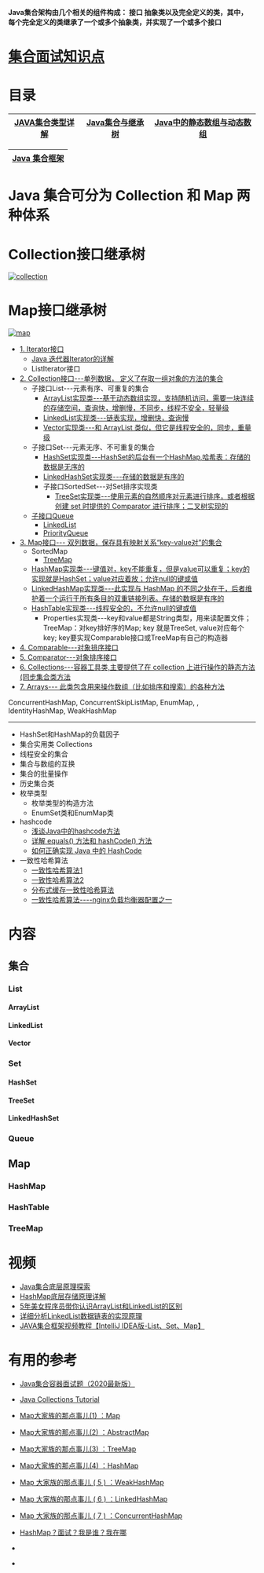 **Java集合架构由几个相关的组件构成： 接口 抽象类以及完全定义的类，其中， 每个完全定义的类继承了一个或多个抽象类，并实现了一个或多个接口**


# [集合面试知识点](https://github.com/stevenli91748/JAVA-Architecture/blob/master/Java%20fundamental/interview/%E5%AE%B9%E5%99%A8.md)

# 目录


[JAVA集合类型详解](https://www.cnblogs.com/hongwz/p/5755433.html)|[Java集合与继承树](https://blog.csdn.net/z710757293/article/details/103222000)|[Java中的静态数组与动态数组](https://blog.csdn.net/weixin_30552635/article/details/95143774?utm_medium=distribute.pc_relevant.none-task-blog-baidujs_title-0&spm=1001.2101.3001.4242)|
---|---|---|

[Java 集合框架](https://www.pdai.tech/md/java/collection/java-collection-all.html)|
---|

# Java 集合可分为 Collection 和 Map 两种体系

# Collection接口继承树
<a href="https://ibb.co/Sw3CQbq"><img src="https://i.ibb.co/zV4v8pK/collection.png" alt="collection" border="0"></a>


# Map接口继承树
<a href="https://ibb.co/vdNjwBS"><img src="https://i.ibb.co/pKHL0PS/map.jpg" alt="map" border="0"></a>



* [1. Iterator接口](https://github.com/stevenli91748/JAVA-Architecture/blob/master/Java%20fundamental/%E9%9B%86%E5%90%88---Iterator%E6%8E%A5%E5%8F%A3.md)
  * [Java 迭代器Iterator的详解](https://blog.csdn.net/qq_33642117/article/details/52039691)
  * ListIterator接口
* [2. Collection接口---单列数据， 定义了存取一组对象的方法的集合](https://github.com/stevenli91748/JAVA-Architecture/blob/master/Java%20fundamental/%E9%9B%86%E5%90%88---Collection%20%E6%8E%A5%E5%8F%A3.md)
  * 子接口List---元素有序、可重复的集合
    * [ArrayList实现类---基于动态数组实现，支持随机访问，需要一块连续的存储空间，查询快，增删慢，不同步，线程不安全，轻量级](https://github.com/stevenli91748/JAVA-Architecture/blob/master/Java%20fundamental/%E9%9B%86%E5%90%88---ArrayList.md)
    * [LinkedList实现类---链表实现，增删快，查询慢](https://github.com/stevenli91748/JAVA-Architecture/blob/master/Java%20fundamental/%E9%9B%86%E5%90%88---LinkedList.md)
    * [Vector实现类---和 ArrayList 类似，但它是线程安全的，同步，重量级](https://github.com/stevenli91748/JAVA-Architecture/blob/master/Java%20fundamental/%E9%9B%86%E5%90%88---Vector.md)
  * 子接口Set---元素无序、不可重复的集合
    * [HashSet实现类---HashSet的后台有一个HashMap,哈希表：存储的数据是无序的](https://github.com/stevenli91748/JAVA-Architecture/blob/master/Java%20fundamental/%E9%9B%86%E5%90%88---HashSet.md)
    * [LinkedHashSet实现类---存储的数据是有序的](https://github.com/stevenli91748/JAVA-Architecture/blob/master/Java%20fundamental/%E9%9B%86%E5%90%88---LinkedHashSet.md)
    * 子接口SortedSet---对Set排序实现类
      * [TreeSet实现类---使用元素的自然顺序对元素进行排序，或者根据创建 set 时提供的 Comparator 进行排序；二叉树实现的](https://github.com/stevenli91748/JAVA-Architecture/blob/master/Java%20fundamental/%E9%9B%86%E5%90%88---TreeSet.md)
  * [子接口Queue](https://www.pdai.tech/md/java/collection/java-collection-Queue&Stack.html)
    * [LinkedList](https://github.com/stevenli91748/JAVA-Architecture/blob/master/Java%20fundamental/%E9%9B%86%E5%90%88---LinkedList.md)
    * [PriorityQueue](https://github.com/stevenli91748/JAVA-Architecture/blob/master/Java%20fundamental/%E9%9B%86%E5%90%88---PriorityQueue.md)
* [3. Map接口--- 双列数据，保存具有映射关系“key-value对”的集合](https://github.com/stevenli91748/JAVA-Architecture/blob/master/Java%20fundamental/%E9%9B%86%E5%90%88---Map.md)
  * SortedMap
    * [TreeMap](https://github.com/stevenli91748/JAVA-Architecture/blob/master/Java%20fundamental/%E9%9B%86%E5%90%88---TreeMap.md)
  * [HashMap实现类---键值对，key不能重复，但是value可以重复；key的实现就是HashSet；value对应着放；允许null的键或值](https://github.com/stevenli91748/JAVA-Architecture/blob/master/Java%20fundamental/%E9%9B%86%E5%90%88---HashMap.md)
  * [LinkedHashMap实现类---此实现与 HashMap 的不同之处在于，后者维护着一个运行于所有条目的双重链接列表。存储的数据是有序的 ](https://github.com/stevenli91748/JAVA-Architecture/blob/master/Java%20fundamental/%E9%9B%86%E5%90%88---LinkedHashMap.md)
  * [HashTable实现类---线程安全的，不允许null的键或值](https://github.com/stevenli91748/JAVA-Architecture/blob/master/Java%20fundamental/%E9%9B%86%E5%90%88---HashTable.md)
    * Properties实现类---key和value都是String类型，用来读配置文件；TreeMap：对key排好序的Map; key 就是TreeSet, value对应每个key; key要实现Comparable接口或TreeMap有自己的构造器 
* [4. Comparable---对象排序接口]()
* [5. Comparator---对象排序接口]()
* [6. Collections---容器工具类,主要提供了在 collection 上进行操作的静态方法(同步集合类方法  ]()
* [7. Arrays--- 此类包含用来操作数组（比如排序和搜索）的各种方法]()

ConcurrentHashMap, ConcurrentSkipListMap, EnumMap, , IdentityHashMap,  WeakHashMap


---

* HashSet和HashMap的负载因子
* 集合实用类 Collections
* 线程安全的集合
* 集合与数组的互换
* 集合的批量操作
* 历史集合类
* 枚举类型
  * 枚举类型的构造方法
  * EnumSet类和EnumMap类
* hashcode
  * [浅谈Java中的hashcode方法](http://www.importnew.com/18851.html)
  * [详解 equals() 方法和 hashCode() 方法](http://www.importnew.com/29154.html)
  * [如何正确实现 Java 中的 HashCode](http://www.importnew.com/26635.html)
* 一致性哈希算法
  * [一致性哈希算法1](https://www.cnblogs.com/color-my-life/p/5799903.html)
  * [一致性哈希算法2](https://www.cnblogs.com/lpfuture/p/5796398.html)
  * [分布式缓存一致性哈希算法](https://www.cnblogs.com/heapStark/p/8351368.html)
  * [一致性哈希算法----nginx负载均衡器配置之一](https://www.cnblogs.com/FengGeBlog/p/10615345.html)
  
# 内容
## 集合
### List
#### ArrayList
#### LinkedList
#### Vector
### Set
#### HashSet
#### TreeSet
#### LinkedHashSet
### Queue
## Map
### HashMap
### HashTable
### TreeMap

# 视频

   * [Java集合底层原理探索](https://www.bilibili.com/video/BV1nt411y78K/?spm_id_from=333.788.videocard.7)
   * [HashMap底层存储原理详解](https://www.bilibili.com/video/BV1QT4y1G7m9/?spm_id_from=333.788.videocard.3)
   * [5年美女程序员带你认识ArrayList和LinkedList的区别](https://www.bilibili.com/video/BV1k4411M7k3/?spm_id_from=333.788.videocard.13)
   * [详细分析LinkedList数据链表的实现原理](https://www.bilibili.com/video/BV1ZT4y1377x/?spm_id_from=333.788.videocard.6)  
   * [JAVA集合框架视频教程【IntelliJ IDEA版-List、Set、Map】](https://www.bilibili.com/video/BV1bE41127cK/?spm_id_from=333.788.videocard.14)
   
   

# 有用的参考
 * [Java集合容器面试题（2020最新版）](https://blog.csdn.net/ThinkWon/article/details/104588551)
 * [Java Collections Tutorial](http://tutorials.jenkov.com/java-collections/index.html)
 
 * [Map大家族的那点事儿(1) ：Map](http://www.importnew.com/29642.html)
 * [Map大家族的那点事儿(2) ：AbstractMap](http://www.importnew.com/29686.html)
 * [Map大家族的那点事儿(3) ：TreeMap](http://www.importnew.com/29713.html)
 * [Map大家族的那点事儿(4) ：HashMap](http://www.importnew.com/29724.html)
 * [Map 大家族的那点事儿 ( 5 ) ：WeakHashMap](http://www.importnew.com/29825.html)
 * [Map 大家族的那点事儿 ( 6 ) ：LinkedHashMap](http://www.importnew.com/29828.html)
 * [Map 大家族的那点事儿 ( 7 ) ：ConcurrentHashMap](http://www.importnew.com/29832.html)
 * [HashMap？面试？我是谁？我在哪](http://www.importnew.com/31278.html)
 

 * []()
 * []()

